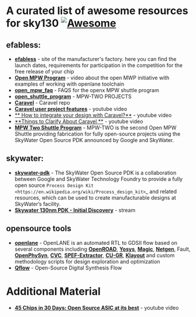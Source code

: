 # A curated list of awesome resources for sky130 [![Awesome](https://cdn.rawgit.com/sindresorhus/awesome/d7305f38d29fed78fa85652e3a63e154dd8e8829/media/badge.svg)](https://github.com/sindresorhus/awesome#readme)

## efabless:

* [**efabless**](https://efabless.com/) - site of the manufacturer's factory. here you can find the launch dates, requirements for participation in the competition for the free release of your chip
* [**Open MPW Program**](https://www.youtube.com/watch?v=jBrBqhVNgDo&ab_channel=efabless) - video about the open MWP initiative with examples of working with openlane toolchain
* [**open_mpw_faq**](https://efabless.com/open_mpw_faq) - FAQS for the openx MPW shuttle program
* [**open_shuttle_program**](https://efabless.com/open_shuttle_program/2) - MPW-TWO PROJECTS
* [**Caravel**](https://github.com/efabless/caravel) -  Caravel repo
* [**Caravel user project features**](https://www.youtube.com/watch?v=zJhnmilXGPo&ab_channel=efabless) - youtube video
* [** How to integrate your design with Caravel?**](https://youtu.be/9QV8SDelURk) - youtube video
* [**Things to Clarify About Caravel **](https://youtu.be/-LZ522mxXMw) - youtube video
* [**MPW Two Shuttle Program**](https://efabless.com/open_shuttle_program/2) - MPW-TWO is the second Open MPW Shuttle providing fabrication for fully open-source projects using the SkyWater Open Source PDK announced by Google and SkyWater.
## skywater:
* [**skywater-pdk**](https://github.com/google/skywater-pdk) - The SkyWater Open Source PDK is a collaboration between Google and SkyWater Technology Foundry to provide a fully open source `Process Design Kit <https://en.wikipedia.org/wiki/Process_design_kit>`_ and related resources, which can be used to create manufacturable designs at SkyWater’s facility.
* [**Skywater 130nm PDK - Initial Discovery**](https://www.youtube.com/watch?v=gRYBdTXbxiU&ab_channel=SylvainMunaut)  - stream
## opensource tools
* [**openlane**](https://github.com/efabless/openlane) - OpenLANE is an automated RTL to GDSII flow based on several components including  [**OpenROAD**](https://github.com/The-OpenROAD-Project), [**Yosys**](http://www.clifford.at/yosys/),  [**Magic**](http://opencircuitdesign.com/magic/),  [**Netgen**](http://opencircuitdesign.com/netgen/), Fault, [**OpenPhySyn**](https://github.com/scale-lab/OpenPhySyn), [**CVC**](http://www.tachyon-da.com/what-is-cvc/), [**SPEF-Extractor**](https://github.com/HanyMoussa/SPEF_EXTRACTOR), [**CU-GR**](https://github.com/cuhk-eda/cu-gr), [**Klayout**](https://www.klayout.de/) and custom methodology scripts for design exploration and optimization
* [**Qflow**](http://opencircuitdesign.com/qflow/) -  Open-Source Digital Synthesis Flow

Additional Material
===============
* [**45 Chips in 30 Days: Open Source ASIC at its best**](https://www.youtube.com/watch?v=qlBzE27at6M) - youtube video


